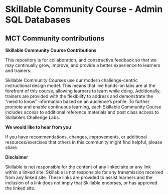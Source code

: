 # Skillable Community Course - Admin SQL Databases
## MCT Community contributions

**Skillable Community Course Contributions**

This repository is for collaboration, and constructive feedback so that we may continually grow, improve, and provide a better experience to learners and trainers. 

Skillable Community Courses use our modern challenge-centric instructional design model. This means that live hands-on labs are at the forefront of this course, allowing learners to learn while doing. Additionally, trainers are provided with the flexibility to address and demonstrate the “need to know” information based on an audience’s profile. To further promote and enable continuous learning, each Skillable Community Course includes access to additional reference materials and post class access to Skillable’s Challenge Labs. 

**We would like to hear from you**

If you have recommendations, changes, improvements, or additional resources/exercises that others in this community might find helpful, please share.

**Disclaimer**

Skillable is not responsible for the content of any linked site or any link within a linked site. Skillable is not responsible for any transmission received from any linked site. These links are provided to assist learners and the inclusion of a link does not imply that Skillable endorses, or has approved the linked site.

